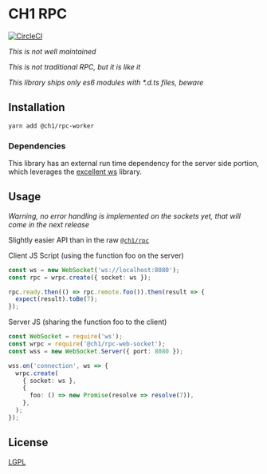 # CH1 RPC

[![CircleCI](https://circleci.com/gh/bennett000/ch1-rpc.svg?style=svg)](https://circleci.com/gh/bennett000/ch1-rpc)

_This is not well maintained_

_This is not traditional RPC, but it is like it_

_This library ships only es6 modules with \*.d.ts files, beware_

## Installation

`yarn add @ch1/rpc-worker`

### Dependencies

This library has an external run time dependency for the server side portion,
which leverages the [excellent ws](https://github.com/websockets/ws 'Node WebSocket Library') library.

## Usage

_Warning, no error handling is implemented on the sockets yet, that will come in the next release_

Slightly easier API than in the raw [`@ch1/rpc`](https://github.com/bennett000/ch1-rpc 'CH1 RPC')

Client JS Script (using the function foo on the server)

```ts
const ws = new WebSocket('ws://localhost:8080');
const rpc = wrpc.create({ socket: ws });

rpc.ready.then(() => rpc.remote.foo()).then(result => {
  expect(result).toBe(7);
});
```

Server JS (sharing the function foo to the client)

```ts
const WebSocket = require('ws');
const wrpc = require('@ch1/rpc-web-socket');
const wss = new WebSocket.Server({ port: 8080 });

wss.on('connection', ws => {
  wrpc.create(
    { socket: ws },
    {
      foo: () => new Promise(resolve => resolve(7)),
    },
  );
});
```

## License

[LGPL](./LICENSE 'Lesser GNU Public License')
